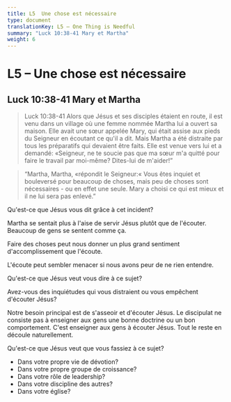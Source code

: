 ```yaml
---
title: L5  Une chose est nécessaire
type: document
translationKey: L5 – One Thing is Needful
summary: "Luck 10:38-41 Mary et Martha"
weight: 6
---
```

# L5 – Une chose est nécessaire

## Luck 10:38-41 Mary et Martha

>   Luck 10:38-41 Alors que Jésus et ses disciples étaient en route, il est venu dans un village où une femme nommée Martha lui a ouvert sa maison. Elle avait une sœur appelée Mary, qui était assise aux pieds du Seigneur en écoutant ce qu'il a dit. Mais Martha a été distraite par tous les préparatifs qui devaient être faits. Elle est venue vers lui et a demandé: «Seigneur, ne te soucie pas que ma sœur m'a quitté pour faire le travail par moi-même? Dites-lui de m'aider!”

>   “Martha, Martha, «répondit le Seigneur:« Vous êtes inquiet et bouleversé pour beaucoup de choses, mais peu de choses sont nécessaires - ou en effet une seule. Mary a choisi ce qui est mieux et il ne lui sera pas enlevé.”

Qu'est-ce que Jésus vous dit grâce à cet incident?

Martha se sentait plus à l'aise de servir Jésus plutôt que de l'écouter. Beaucoup de gens se sentent comme ça.

Faire des choses peut nous donner un plus grand sentiment d'accomplissement que l'écoute.

L'écoute peut sembler menacer si nous avons peur de ne rien entendre.

Qu'est-ce que Jésus veut vous dire à ce sujet?

Avez-vous des inquiétudes qui vous distraient ou vous empêchent d'écouter Jésus?

Notre besoin principal est de s'asseoir et d'écouter Jésus. Le discipulat ne consiste pas à enseigner aux gens une bonne doctrine ou un bon comportement. C'est enseigner aux gens à écouter Jésus. Tout le reste en découle naturellement.

Qu'est-ce que Jésus veut que vous fassiez à ce sujet?

-   Dans votre propre vie de dévotion?
-   Dans votre propre groupe de croissance?
-   Dans votre rôle de leadership?
-   Dans votre discipline des autres?
-   Dans votre église?

